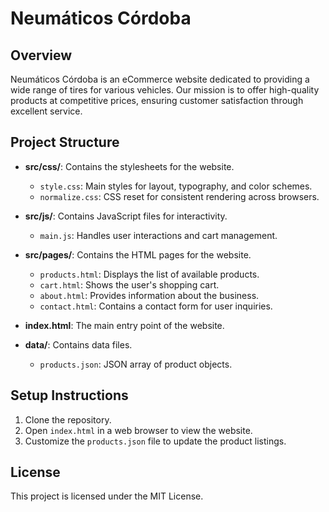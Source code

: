 # Neumáticos Córdoba

## Overview
Neumáticos Córdoba is an eCommerce website dedicated to providing a wide range of tires for various vehicles. Our mission is to offer high-quality products at competitive prices, ensuring customer satisfaction through excellent service.

## Project Structure
- **src/css/**: Contains the stylesheets for the website.
  - `style.css`: Main styles for layout, typography, and color schemes.
  - `normalize.css`: CSS reset for consistent rendering across browsers.
  
- **src/js/**: Contains JavaScript files for interactivity.
  - `main.js`: Handles user interactions and cart management.
  
- **src/pages/**: Contains the HTML pages for the website.
  - `products.html`: Displays the list of available products.
  - `cart.html`: Shows the user's shopping cart.
  - `about.html`: Provides information about the business.
  - `contact.html`: Contains a contact form for user inquiries.
  
- **index.html**: The main entry point of the website.

- **data/**: Contains data files.
  - `products.json`: JSON array of product objects.

## Setup Instructions
1. Clone the repository.
2. Open `index.html` in a web browser to view the website.
3. Customize the `products.json` file to update the product listings.

## License
This project is licensed under the MIT License.
